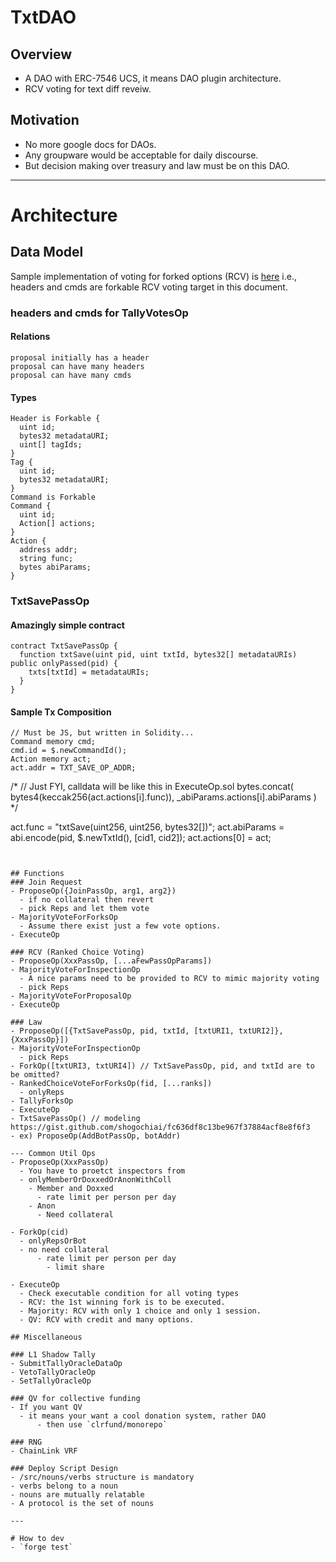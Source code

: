 # TxtDAO

## Overview
- A DAO with ERC-7546 UCS, it means DAO plugin architecture.
- RCV voting for text diff reveiw.

## Motivation
- No more google docs for DAOs.
- Any groupware would be acceptable for daily discourse.
- But decision making over treasury and law must be on this DAO.

---
# Architecture

## Data Model

Sample implementation of voting for forked options (RCV) is [here](./src/TallyForksOp.sol)
i.e., headers and cmds are forkable RCV voting target in this document.

### headers and cmds for TallyVotesOp

#### Relations
```
proposal initially has a header
proposal can have many headers
proposal can have many cmds
```

#### Types
```
Header is Forkable {
  uint id;
  bytes32 metadataURI;
  uint[] tagIds;
}
Tag {
  uint id;
  bytes32 metadataURI;
}
Command is Forkable
Command {
  uint id;
  Action[] actions;
}
Action {
  address addr;
  string func;
  bytes abiParams;
}
```
### TxtSavePassOp

#### Amazingly simple contract
```
contract TxtSavePassOp {
  function txtSave(uint pid, uint txtId, bytes32[] metadataURIs) public onlyPassed(pid) {
    txts[txtId] = metadataURIs;
  }
}
```

#### Sample Tx Composition
```
// Must be JS, but written in Solidity...
Command memory cmd;
cmd.id = $.newCommandId();
Action memory act;
act.addr = TXT_SAVE_OP_ADDR;
```

/* 
// Just FYI, calldata will be like this in ExecuteOp.sol
bytes.concat(
  bytes4(keccak256(act.actions[i].func)),
  _abiParams.actions[i].abiParams
)
*/

act.func = "txtSave(uint256, uint256, bytes32[])";
act.abiParams = abi.encode(pid, $.newTxtId(), [cid1, cid2]);
act.actions[0] = act;
```


## Functions
### Join Request
- ProposeOp({JoinPassOp, arg1, arg2})
  - if no collateral then revert
  - pick Reps and let them vote
- MajorityVoteForForksOp
  - Assume there exist just a few vote options.
- ExecuteOp

### RCV (Ranked Choice Voting)
- ProposeOp(XxxPassOp, [...aFewPassOpParams])
- MajorityVoteForInspectionOp
  - A nice params need to be provided to RCV to mimic majority voting
  - pick Reps
- MajorityVoteForProposalOp
- ExecuteOp

### Law
- ProposeOp([{TxtSavePassOp, pid, txtId, [txtURI1, txtURI2]}, {XxxPassOp}])
- MajorityVoteForInspectionOp
  - pick Reps
- ForkOp([txtURI3, txtURI4]) // TxtSavePassOp, pid, and txtId are to be omitted?
- RankedChoiceVoteForForksOp(fid, [...ranks])
  - onlyReps
- TallyForksOp
- ExecuteOp
- TxtSavePassOp() // modeling https://gist.github.com/shogochiai/fc636df8c13be967f37884acf8e8f6f3
- ex) ProposeOp(AddBotPassOp, botAddr)

--- Common Util Ops
- ProposeOp(XxxPassOp)
  - You have to proetct inspectors from
  - onlyMemberOrDoxxedOrAnonWithColl
    - Member and Doxxed
      - rate limit per person per day
    - Anon
      - Need collateral

- ForkOp(cid)
  - onlyRepsOrBot
  - no need collateral
      - rate limit per person per day
        - limit share

- ExecuteOp
  - Check executable condition for all voting types
  - RCV: the 1st winning fork is to be executed.
  - Majority: RCV with only 1 choice and only 1 session.
  - QV: RCV with credit and many options.

## Miscellaneous

### L1 Shadow Tally
- SubmitTallyOracleDataOp
- VetoTallyOracleOp
- SetTallyOracleOp

### QV for collective funding
- If you want QV
  - it means your want a cool donation system, rather DAO
      - then use `clrfund/monorepo`

### RNG
- ChainLink VRF

### Deploy Script Design
- /src/nouns/verbs structure is mandatory
- verbs belong to a noun
- nouns are mutually relatable
- A protocol is the set of nouns

---

# How to dev
- `forge test`
